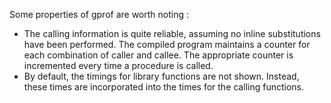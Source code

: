  Some properties of gprof are worth noting :

* The calling information is quite reliable, assuming no inline substitutions have been performed. The compiled program maintains a counter for each combination of caller and callee. The appropriate counter is incremented 
 every time a procedure is called. 
* By default, the timings for library functions are not shown. Instead, these times are incorporated into the times for the calling functions. 
